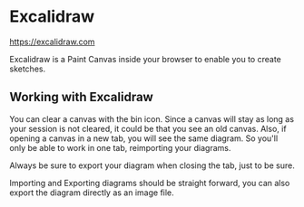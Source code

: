 # Excalidraw

https://excalidraw.com

Excalidraw is a Paint Canvas inside your browser to enable you to create sketches.

## Working with Excalidraw

You can clear a canvas with the bin icon. Since a canvas will stay as long as your session is not cleared,
it could be that you see an old canvas. Also, if opening a canvas in a new tab, you will see the same
diagram. So you'll only be able to work in one tab, reimporting your diagrams.

Always be sure to export your diagram when closing the tab, just to be sure.

Importing and Exporting diagrams should be straight forward, you can also export the diagram directly
as an image file.